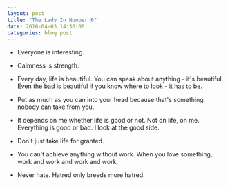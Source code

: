 ```yaml
---
layout: post
title: "The Lady In Number 6"
date: 2016-04-03 14:30:00
categories: blog post
---
```


* Everyone is interesting.

* Calmness is strength.

* Every day, life is beautiful. You can speak about anything - it's beautiful. Even the bad is beautiful if you know where to look - it has to be.

* Put as much as you can into your head because that's something nobody can take from you.

* It depends on me whether life is good or not. Not on life, on me. Everything is good or bad. I look at the good side.

* Don't just take life for granted.

* You can't achieve anything without work. When you love something, work and work and work and work.

* Never hate. Hatred only breeds more hatred.
